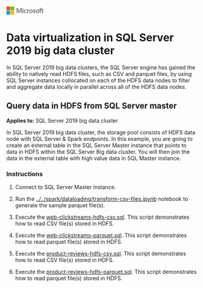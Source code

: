 ![](./media/solutions-microsoft-logo-small.png)
# Data virtualization in SQL Server 2019 big data cluster

In SQL Server 2019 big data clusters, the SQL Server engine has gained the ability to natively read HDFS files, such as CSV and parquet files, by using SQL Server instances collocated on each of the HDFS data nodes to filter and aggregate data locally in parallel across all of the HDFS data nodes.

## Query data in HDFS from SQL Server master

**Applies to:** SQL Server 2019 big data cluster

In SQL Server 2019 big data cluster, the storage pool consists of HDFS data node with SQL Server & Spark endpoints. In this example, you are going to create an external table in the SQL Server Master instance that points to data in HDFS within the SQL Server Big data cluster. You will then join the data in the external table with high value data in SQL Master instance.

### Instructions

1. Connect to SQL Server Master instance.

1. Run the [../../spark/dataloading/transform-csv-files.ipynb](../../spark/dataloading/transform-csv-files.ipynb/) notebook to generate the sample parquet file(s).

1. Execute the [web-clickstreams-hdfs-csv.sql](web-clickstreams-hdfs-csv.sql). This script demonstrates how to read CSV file(s) stored in HDFS.

1. Execute the [web-clickstreams-parquet.sql](web-clickstreams-hdfs-parquet.sql). This script demonstrates how to read parquet file(s) stored in HDFS.

1. Execute the [product-reviews-hdfs-csv.sql](product-reviews-hdfs-csv.sql). This script demonstrates how to read CSV file(s) stored in HDFS.

1. Execute the [product-reviews-hdfs-parquet.sql](product-reviews-hdfs-parquet.sql). This script demonstrates how to read parquet file(s) stored in HDFS.
